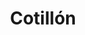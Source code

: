 ---
title: "Cotillón"
url: /ciudad-autonoma-de-buenos-aires/cotillon-avenida-juan-bautista-alberdi/
shop: Allgemein
---